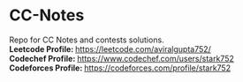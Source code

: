 # CC-Notes
Repo for CC Notes and contests solutions.<br>
<strong>Leetcode Profile: </strong>https://leetcode.com/aviralgupta752/<br>
<strong>Codechef Profile: </strong>https://www.codechef.com/users/stark752<br>
<strong>Codeforces Profile: </strong>https://codeforces.com/profile/stark752<br>

